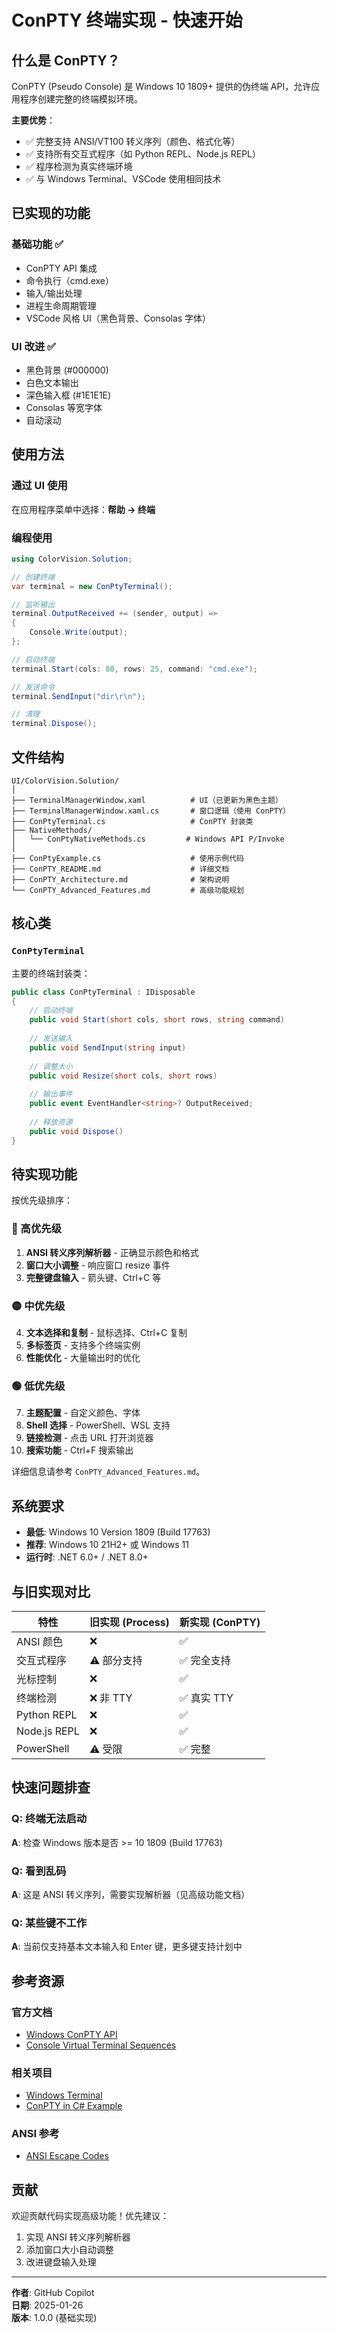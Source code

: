 # ConPTY 终端实现 - 快速开始

## 什么是 ConPTY？

ConPTY (Pseudo Console) 是 Windows 10 1809+ 提供的伪终端 API，允许应用程序创建完整的终端模拟环境。

**主要优势**：
- ✅ 完整支持 ANSI/VT100 转义序列（颜色、格式化等）
- ✅ 支持所有交互式程序（如 Python REPL、Node.js REPL）
- ✅ 程序检测为真实终端环境
- ✅ 与 Windows Terminal、VSCode 使用相同技术

## 已实现的功能

### 基础功能 ✅
- ConPTY API 集成
- 命令执行（cmd.exe）
- 输入/输出处理
- 进程生命周期管理
- VSCode 风格 UI（黑色背景、Consolas 字体）

### UI 改进 ✅
- 黑色背景 (#000000)
- 白色文本输出
- 深色输入框 (#1E1E1E)
- Consolas 等宽字体
- 自动滚动

## 使用方法

### 通过 UI 使用

在应用程序菜单中选择：**帮助 → 终端**

### 编程使用

```csharp
using ColorVision.Solution;

// 创建终端
var terminal = new ConPtyTerminal();

// 监听输出
terminal.OutputReceived += (sender, output) => 
{
    Console.Write(output);
};

// 启动终端
terminal.Start(cols: 80, rows: 25, command: "cmd.exe");

// 发送命令
terminal.SendInput("dir\r\n");

// 清理
terminal.Dispose();
```

## 文件结构

```
UI/ColorVision.Solution/
│
├── TerminalManagerWindow.xaml          # UI（已更新为黑色主题）
├── TerminalManagerWindow.xaml.cs       # 窗口逻辑（使用 ConPTY）
├── ConPtyTerminal.cs                   # ConPTY 封装类
├── NativeMethods/
│   └── ConPtyNativeMethods.cs         # Windows API P/Invoke
│
├── ConPtyExample.cs                    # 使用示例代码
├── ConPTY_README.md                    # 详细文档
├── ConPTY_Architecture.md              # 架构说明
└── ConPTY_Advanced_Features.md         # 高级功能规划
```

## 核心类

### `ConPtyTerminal`

主要的终端封装类：

```csharp
public class ConPtyTerminal : IDisposable
{
    // 启动终端
    public void Start(short cols, short rows, string command)
    
    // 发送输入
    public void SendInput(string input)
    
    // 调整大小
    public void Resize(short cols, short rows)
    
    // 输出事件
    public event EventHandler<string>? OutputReceived;
    
    // 释放资源
    public void Dispose()
}
```

## 待实现功能

按优先级排序：

### 🔴 高优先级
1. **ANSI 转义序列解析器** - 正确显示颜色和格式
2. **窗口大小调整** - 响应窗口 resize 事件
3. **完整键盘输入** - 箭头键、Ctrl+C 等

### 🟡 中优先级
4. **文本选择和复制** - 鼠标选择、Ctrl+C 复制
5. **多标签页** - 支持多个终端实例
6. **性能优化** - 大量输出时的优化

### 🟢 低优先级
7. **主题配置** - 自定义颜色、字体
8. **Shell 选择** - PowerShell、WSL 支持
9. **链接检测** - 点击 URL 打开浏览器
10. **搜索功能** - Ctrl+F 搜索输出

详细信息请参考 `ConPTY_Advanced_Features.md`。

## 系统要求

- **最低**: Windows 10 Version 1809 (Build 17763)
- **推荐**: Windows 10 21H2+ 或 Windows 11
- **运行时**: .NET 6.0+ / .NET 8.0+

## 与旧实现对比

| 特性 | 旧实现 (Process) | 新实现 (ConPTY) |
|------|-----------------|----------------|
| ANSI 颜色 | ❌ | ✅ |
| 交互式程序 | ⚠️ 部分支持 | ✅ 完全支持 |
| 光标控制 | ❌ | ✅ |
| 终端检测 | ❌ 非 TTY | ✅ 真实 TTY |
| Python REPL | ❌ | ✅ |
| Node.js REPL | ❌ | ✅ |
| PowerShell | ⚠️ 受限 | ✅ 完整 |

## 快速问题排查

### Q: 终端无法启动
**A**: 检查 Windows 版本是否 >= 10 1809 (Build 17763)

### Q: 看到乱码
**A**: 这是 ANSI 转义序列，需要实现解析器（见高级功能文档）

### Q: 某些键不工作
**A**: 当前仅支持基本文本输入和 Enter 键，更多键支持计划中

## 参考资源

### 官方文档
- [Windows ConPTY API](https://docs.microsoft.com/en-us/windows/console/creating-a-pseudoconsole-session)
- [Console Virtual Terminal Sequences](https://docs.microsoft.com/en-us/windows/console/console-virtual-terminal-sequences)

### 相关项目
- [Windows Terminal](https://github.com/microsoft/terminal)
- [ConPTY in C# Example](https://github.com/mRemoteNG/mRemoteNG)

### ANSI 参考
- [ANSI Escape Codes](https://gist.github.com/fnky/458719343aabd01cfb17a3a4f7296797)

## 贡献

欢迎贡献代码实现高级功能！优先建议：

1. 实现 ANSI 转义序列解析器
2. 添加窗口大小自动调整
3. 改进键盘输入处理

---

**作者**: GitHub Copilot  
**日期**: 2025-01-26  
**版本**: 1.0.0 (基础实现)
